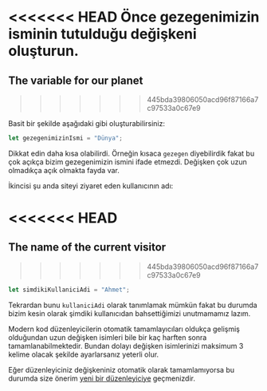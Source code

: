 <<<<<<< HEAD
Önce gezegenimizin isminin tutulduğu değişkeni oluşturun.
=======
## The variable for our planet
>>>>>>> 445bda39806050acd96f87166a7c97533a0c67e9

Basit bir şekilde aşağıdaki gibi oluşturabilirsiniz:

```js
let gezegenimizinIsmi = "Dünya";
```

Dikkat edin daha kısa olabilirdi. Örneğin kısaca `gezegen` diyebilirdik fakat bu çok açıkça bizim gezegenimizin ismini ifade etmezdi. Değişken çok uzun olmadıkça açık olmakta fayda var.

İkincisi şu anda siteyi ziyaret eden kullanıcının adı:

<<<<<<< HEAD
=======
## The name of the current visitor
>>>>>>> 445bda39806050acd96f87166a7c97533a0c67e9

```js
let simdikiKullaniciAdi = "Ahmet";
```
Tekrardan bunu `kullaniciAdi` olarak tanımlamak mümkün fakat bu durumda bizim kesin olarak şimdiki kullanıcıdan bahsettiğimizi unutmamamız lazım.

Modern kod düzenleyicilerin otomatik tamamlayıcıları oldukça gelişmiş olduğundan uzun değişken isimleri bile bir kaç harften sonra tamamlanabilmektedir. Bundan dolayı değişken isimlerinizi maksimum 3 kelime olacak şekilde ayarlarsanız yeterli olur.

Eğer düzenleyiciniz değişkeniniz otomatik olarak tamamlamıyorsa bu durumda size önerim [yeni bir düzenleyiciye](/code-editors) geçmenizdir.